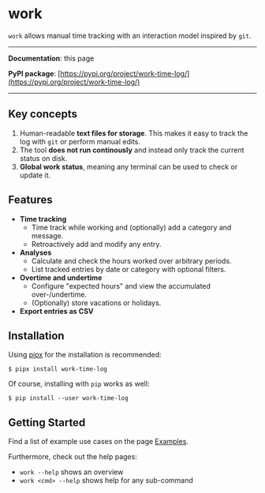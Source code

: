 # work

`work` allows manual time tracking with an interaction model inspired by `git`.

---

**Documentation**: this page

**PyPI package**: [https://pypi.org/project/work-time-log/](https://pypi.org/project/work-time-log/)

---

## Key concepts

1. Human-readable **text files for storage**. This makes it easy to track the log with `git` or perform manual edits.
2. The tool **does not run continously** and instead only track the current status on disk.
3. **Global work status**, meaning any terminal can be used to check or update it.

## Features

- **Time tracking**
    + Time track while working and (optionally) add a category and message.
    + Retroactively add and modify any entry.
- **Analyses**
    + Calculate and check the hours worked over arbitrary periods.
    + List tracked entries by date or category with optional filters.
- **Overtime and undertime**
    + Configure "expected hours" and view the accumulated over-/undertime.
    + (Optionally) store vacations or holidays.
- **Export entries as CSV**

## Installation

Using [pipx](https://pypa.github.io/pipx/) for the installation is recommended:

```
$ pipx install work-time-log
```

Of course, installing with `pip` works as well:

```
$ pip install --user work-time-log
```

## Getting Started

Find a list of example use cases on the page [Examples](examples.md).

Furthermore, check out the help pages:

- `work --help` shows an overview
- `work <cmd> --help` shows help for any sub-command
